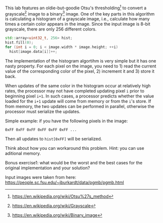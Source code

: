 This lab features an oldie-but-goodie Otsu's thresholding[^1] to convert a grayscale[^2] image to a binary[^3] image. One of the key parts in this algorithm is calculating a histogram of a grayscale image, i.e., calculate how many times a certain color appears in the image. Since the input image is 8-bit grayscale, there are only 256 different colors.

```cpp
std::array<uint32_t, 256> hist;
hist.fill(0);
for (int i = 0; i < image.width * image.height; ++i)
  hist[image.data[i]]++;
```

The implementation of the histogram algortihm is very simple but it has one nasty property. For each pixel on the image, you need to 1) read the current value of the corresponding color of the pixel, 2) increment it and 3) store it back.

When updates of the same color in the histogram occur at relatively high rates, the processor may not have completed updating pixel `i` prior to beginning pixel `i+1`. In such cases, a processor predicts whether the value loaded for the `i+1` update will come from memory or from the `i`'s store. If from memory, the two updates can be performed in parallel, otherwise the processor must serialize the updates.

Simple example: if you have the following pixels in the image:
```
0xFF 0xFF 0xFF 0xFF 0xFF 0xFF ...
```
Then all updates to `hist[0xFF]` will be serialized.

Think about how you can workaround this problem. Hint: you can use aditional memory.

Bonus exercise1: what would be the worst and the best cases for the original implementation and your solution?

Input images were taken from here: https://people.sc.fsu.edu/~jburkardt/data/pgmb/pgmb.html

[^1]: https://en.wikipedia.org/wiki/Otsu%27s_method
[^2]: https://en.wikipedia.org/wiki/Grayscale
[^3]: https://en.wikipedia.org/wiki/Binary_image
